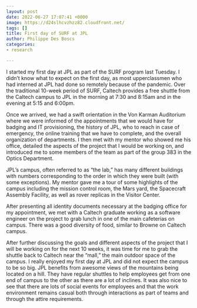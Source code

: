 ```yaml
---
layout: post
date: 2022-06-27 17:07:41 +0000
image: https://d24slhcvzhzz82.cloudfront.net/
tags: []
title: First day of SURF at JPL
author: Philippe Des Boscs
categories:
- research

---
```

I started my first day at JPL as part of the SURF program last Tuesday. I didn’t know what to expect on the first day, as most upperclassmen who had interned at JPL had done so remotely because of the pandemic. Over the traditional 10-week period of SURF, Caltech provides a free shuttle from the Caltech campus to JPL in the morning at 7:30 and 8:15am and in the evening at 5:15 and 6:00pm.

Once we arrived, we had a swift orientation in the Von Karman Auditorium where we were informed of the appointments that we would have for badging and IT provisioning, the history of JPL, who to reach in case of emergency, the online training that we have to complete, and the overall organization of departments. I then met with my mentor who showed me his office, detailed the aspects of the project that I would be working on, and introduced me to some members of the team as part of the group 383 in the Optics Department.

JPL’s campus, often referred to as “the lab,” has many different buildings with numbers corresponding to the order in which they were built (with some exceptions). My mentor gave me a tour of some highlights of the campus including the mission control room, the Mars yard, the Spacecraft Assembly Facility, as well as rover replicas in the Visitor Center.

After presenting all identity documents necessary at the badging office for my appointment, we met with a Caltech graduate working as a software engineer on the project to grab lunch in one of the main cafeterias on campus. There was a good diversity of food, similar to Browne on Caltech campus.

After further discussing the goals and different aspects of the project that I will be working on for the next 10 weeks, it was time for me to grab the shuttle back to Caltech near the “mall,” the main outdoor space of the campus. I really enjoyed my first day at JPL and did not expect the campus to be so big. JPL benefits from awesome views of the mountains being located on a hill. They have regular shuttles to help employees get from one end of campus to the other as there are a lot of inclines. It was also nice to see that there are lots of social events for employees and that the work environment remains casual both through interactions as part of teams and through the attire requirements.
